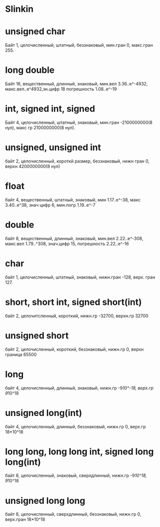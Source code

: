 # Slinkin

# unsigned char
  Байт 1,
  целочисленный,
  штатный,
  беззнаковый,
  мин.гран 0,
  макс.гран 255.
  
# long double
  Байт 16, вещественный, длинный, знаковый, мин.вел 3.36..е^-4932, макс.вел..е^4932,зн.цифр 18 погрешность 1.08..e^-19
  
# int, signed int, signed
  Байт 4, целочисленный, штатный, знаковый, мин.гран -2100000000(8 нул), макс гр 2100000000(8 нул).
  
# unsigned, unsigned int
  байт 2, целочисленный, короткй размер, беззнаковый, нижн гран 0, верхн 4200000000(8 нул)
  
# float 
  байт 4, вещественный, штатный, знаковый, мин 1.17..е^-38, макс 3.40..е^38, знач цифр 6, мин.погр 1.19..е^-7
  
# double
  байт 8, вещественный, длинный, знаковый, мин.вел 2.22..е^-308, макс.вел 1.79..^308, знач.цифр 15, погрешность 2.22..е^-16
  
# char
  байт 1, целочисленный, штатный, знаковый, нижн.гран -128, верх. гран 127.
  
# short, short int, signed short(int)
  байт 2, целочитсленный, короткий, нижн.гр -32700, верхн.гр 32700
  
# unsigned short
  байт 2, целочисленный, короткий, беззнаковый, нижн.гр 0, верхн граница 65500

# long
  байт 4, целочисленный, длинный, знаковый, нижн.гр -9*10^-18, верх.гр 9*10^18
  
# unsigned long(int)
  байт 4, целочисленный, длинный, беззнаковый, нижн.гр 0, верх.гр 18*10^18

# long long, long long int, signed long long(int)
  байт 8, целочисленный, знаковый, сверхдлинный, нижн.гр -9*10^18, 9*10^18
  
# unsigned long long
  байт 8, целочисленный, сверхдлинный, беззнаковый, нижн.гр 0, верх.гран 18*10^18


